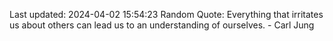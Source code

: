 Last updated: 2024-04-02 15:54:23
Random Quote: Everything that irritates us about others can lead us to an understanding of ourselves. - Carl Jung